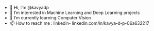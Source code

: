- 👋 Hi, I’m @kavyadp
- 👀 I’m interested in Machine Learning and Deep Learning projects
- 🌱 I’m currently learning Computer Vision
- 📫 How to reach me : linkedin- linkedin.com/in/kavya-d-p-06a632217

<!---
kavyadp/kavyadp is a ✨ special ✨ repository because its `README.md` (this file) appears on your GitHub profile.
You can click the Preview link to take a look at your changes.
--->
